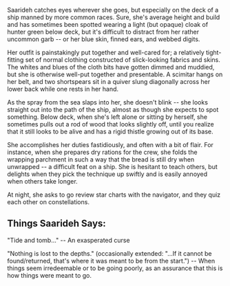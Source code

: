 Saarideh catches eyes wherever she goes, but especially on the deck of a ship manned by more common races. Sure, she's average height and build and has sometimes been spotted wearing a light (but opaque) cloak of hunter green below deck, but it's difficult to distract from her rather uncommon garb -- or her blue skin, finned ears, and webbed digits. 

Her outfit is painstakingly put together and well-cared for; a relatively tight-fitting set of normal clothing constructed of slick-looking fabrics and skins. The whites and blues of the cloth bits have gotten dimmed and muddied, but she is otherwise well-put together and presentable. A scimitar hangs on her belt, and two shortspears sit in a quiver slung diagonally across her lower back while one rests in her hand.

As the spray from the sea slaps into her, she doesn't blink -- she looks straight out into the path of the ship, almost as though she expects to spot something. Below deck, when she's left alone or sitting by herself, she sometimes pulls out a rod of wood that looks slightly off, until you realize that it still looks to be alive and has a rigid thistle growing out of its base.

She accomplishes her duties fastidiously, and often with a bit of flair. For instance, when she prepares dry rations for the crew, she folds the wrapping parchment in such a way that the bread is still dry when unwrapped -- a difficult feat on a ship. She is hesitant to teach others, but delights when they pick the technique up swiftly and is easily annoyed when others take longer.

At night, she asks to go review star charts with the navigator, and they quiz each other on constellations.

## Things Saarideh Says:

"Tide and tomb..." -- An exasperated curse

"Nothing is lost to the depths." (occasionally extended: "...If it cannot be found/returned, that's where it was meant to be from the start.") -- When things seem irredeemable or to be going poorly, as an assurance that this is how things were meant to go.